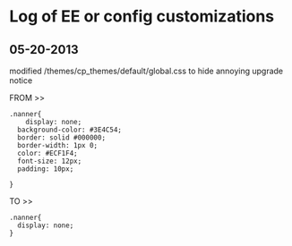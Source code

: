 # Log of EE or config customizations

## 05-20-2013

modified /themes/cp_themes/default/global.css to hide annoying upgrade notice

FROM >>
```
.nanner{
    display: none;
  background-color: #3E4C54;
  border: solid #000000;
  border-width: 1px 0;
  color: #ECF1F4;
  font-size: 12px;
  padding: 10px;

}
```

TO >>
```
.nanner{
  display: none;
}
```